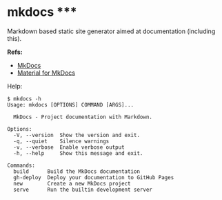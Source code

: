 mkdocs ***
======

Markdown based static site generator aimed at documentation (including this).

**Refs:**  

- [MkDocs](https://www.mkdocs.org/)
- [Material for MkDocs](https://squidfunk.github.io/mkdocs-material/)

Help:

    $ mkdocs -h
    Usage: mkdocs [OPTIONS] COMMAND [ARGS]...

      MkDocs - Project documentation with Markdown.

    Options:
      -V, --version  Show the version and exit.
      -q, --quiet    Silence warnings
      -v, --verbose  Enable verbose output
      -h, --help     Show this message and exit.

    Commands:
      build      Build the MkDocs documentation
      gh-deploy  Deploy your documentation to GitHub Pages
      new        Create a new MkDocs project
      serve      Run the builtin development server
